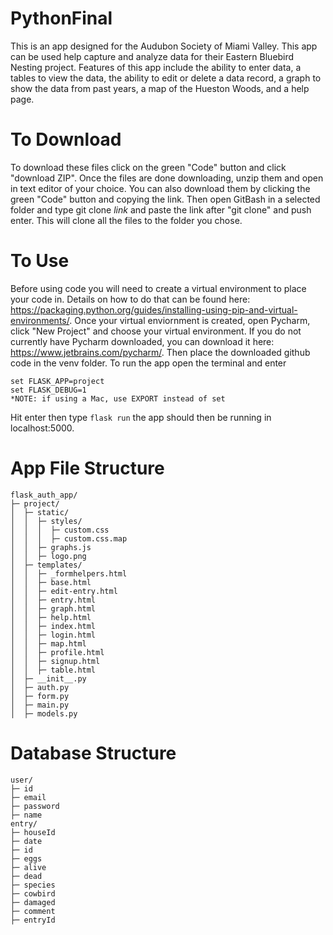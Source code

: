 # PythonFinal
This is an app designed for the Audubon Society of Miami Valley. This app can be used help capture and analyze data for their Eastern Bluebird Nesting project. Features of this app include the ability to enter data, a tables to view the data, the ability to edit or delete a data record, a graph to show the data from past years, a map of the Hueston Woods, and a help page.

# To Download
To download these files click on the green "Code" button and click "download ZIP". Once the files are done downloading, unzip them and open in text editor of your choice. You can also download them by clicking the green "Code" button and copying the link. Then open GitBash in a selected folder and type git clone *link* and paste the link after "git clone" and push enter. This will clone all the files to the folder you chose. 

# To Use
Before using code you will need to create a virtual environment to place your code in. Details on how to do that can be found here: https://packaging.python.org/guides/installing-using-pip-and-virtual-environments/. Once your virtual enviornment is created, open Pycharm, click "New Project" and choose your virtual environment. If you do not currently have Pycharm downloaded, you can download it here: https://www.jetbrains.com/pycharm/. Then place the downloaded github code in the venv folder. To run the app open the terminal and enter 
``` 
set FLASK_APP=project
set FLASK_DEBUG=1
*NOTE: if using a Mac, use EXPORT instead of set 
```
Hit enter then type ```flask run``` the app should then be running in localhost:5000.

# App File Structure
```
flask_auth_app/
├─ project/
│  ├─ static/
│  │  ├─ styles/
│  │  │  ├─ custom.css
│  │  │  ├─ custom.css.map
│  │  ├─ graphs.js
│  │  ├─ logo.png
│  ├─ templates/
│  │  ├─ _formhelpers.html
│  │  ├─ base.html
│  │  ├─ edit-entry.html
│  │  ├─ entry.html
│  │  ├─ graph.html
│  │  ├─ help.html
│  │  ├─ index.html
│  │  ├─ login.html
│  │  ├─ map.html
│  │  ├─ profile.html
│  │  ├─ signup.html
│  │  ├─ table.html
│  ├─ __init__.py
│  ├─ auth.py
│  ├─ form.py
│  ├─ main.py
│  ├─ models.py
```
# Database Structure
```
user/
├─ id
├─ email
├─ password
├─ name
entry/
├─ houseId
├─ date
├─ id
├─ eggs
├─ alive
├─ dead
├─ species
├─ cowbird
├─ damaged
├─ comment
├─ entryId
```
